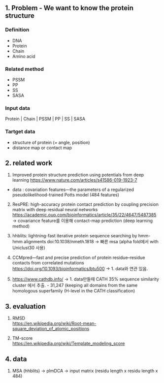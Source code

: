 ## 1. Problem - We want to know the protein structure

### Definition 
* DNA  
* Protein  
* Chain  
* Amino acid  

### Related method
* PSSM  
* PP  
* SS  
* SASA  

### Input data  

Protein | Chain | PSSM | PP | SS | SASA

### Tartget data 

* structure of protein (= angle, position)  
* distance map or contact map  

## 2. related work 

1. Improved protein structure prediction using potentials from deep learning
https://www.nature.com/articles/s41586-019-1923-7
* data : covariation features—the parameters of a regularized pseudolikelihood-trained Potts model (484 features)

2. ResPRE: high-accuracy protein contact prediction by coupling precision matrix with deep residual neural networks   
https://academic.oup.com/bioinformatics/article/35/22/4647/5487385  
-> covariance feature를 이용해  contact-map prediction (deep learning method)

3. hhblits: lightning-fast  iterative protein sequence searching by hmm-hmm alignments
doi:10.1038/nmeth.1818
-> 빠른 msa (alpha fold에서 with Uniclust30 사용)

4. CCMpred—fast and precise prediction of protein residue–residue contacts from correlated mutations
https://doi.org/10.1093/bioinformatics/btu500
-> 1. data와 연관 있음. 

5. https://www.cathdb.info/
-> 1. data만들때 CATH 35% sequence similarity cluster 에서 추출. - 31,247 (keeping all domains from the same homologous superfamily (H-level in the CATH classification)



## 3. evaluation 

1. RMSD  
https://en.wikipedia.org/wiki/Root-mean-square_deviation_of_atomic_positions  

2. TM-score  
https://en.wikipedia.org/wiki/Template_modeling_score

## 4. data

1. MSA (hhblits) -> plmDCA -> input matrix (residu length x residu length x 484)

